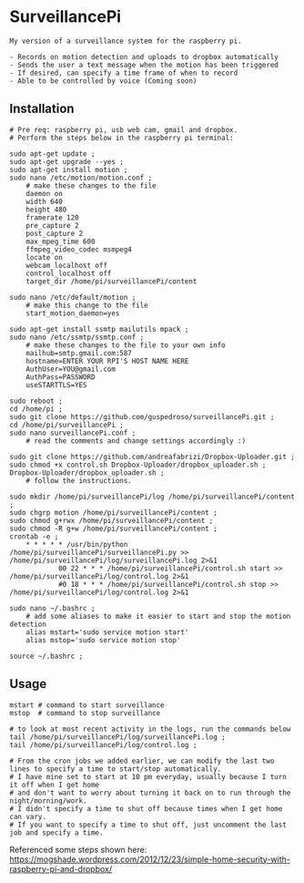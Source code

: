 # SurveillancePi
	My version of a surveillance system for the raspberry pi.

	- Records on motion detection and uploads to dropbox automatically
	- Sends the user a text message when the motion has been triggered
	- If desired, can specify a time frame of when to record
	- Able to be controlled by voice (Coming soon)

## Installation
	# Pre req: raspberry pi, usb web cam, gmail and dropbox.
	# Perform the steps below in the raspberry pi terminal:

	sudo apt-get update ;
	sudo apt-get upgrade --yes ;
	sudo apt-get install motion ;
	sudo nano /etc/motion/motion.conf ; 
		# make these changes to the file
		daemon on
		width 640
		height 480
		framerate 120
		pre_capture 2
		post_capture 2
		max_mpeg_time 600
		ffmpeg_video_codec msmpeg4
		locate on
		webcam_localhost off
		control_localhost off
		target_dir /home/pi/surveillancePi/content
		
	sudo nano /etc/default/motion ; 
		# make this change to the file
		start_motion_daemon=yes
		
	sudo apt-get install ssmtp mailutils mpack ;
	sudo nano /etc/ssmtp/ssmtp.conf ; 
		# make these changes to the file to your own info
		mailhub=smtp.gmail.com:587
		hostname=ENTER YOUR RPI'S HOST NAME HERE
		AuthUser=YOU@gmail.com
		AuthPass=PASSWORD
		useSTARTTLS=YES
		
	sudo reboot ;
	cd /home/pi ;
	sudo git clone https://github.com/guspedroso/surveillancePi.git ;
	cd /home/pi/surveillancePi ;
	sudo nano surveillancePi.conf ; 
		# read the comments and change settings accordingly :)
		
	sudo git clone https://github.com/andreafabrizi/Dropbox-Uploader.git ;
	sudo chmod +x control.sh Dropbox-Uploader/dropbox_uploader.sh ;
	Dropbox-Uploader/dropbox_uploader.sh ; 
		# follow the instructions.
		
	sudo mkdir /home/pi/surveillancePi/log /home/pi/surveillancePi/content ;
	sudo chgrp motion /home/pi/surveillancePi/content ;
	sudo chmod g+rwx /home/pi/surveillancePi/content ;
	sudo chmod -R g+w /home/pi/surveillancePi/content ;
	crontab -e ;
		* * * * * /usr/bin/python /home/pi/surveillancePi/surveillancePi.py >> /home/pi/surveillancePi/log/surveillancePi.log 2>&1
                00 22 * * * /home/pi/surveillancePi/control.sh start >> /home/pi/surveillancePi/log/control.log 2>&1
                #0 18 * * * /home/pi/surveillancePi/control.sh stop >> /home/pi/surveillancePi/log/control.log 2>&1

	sudo nano ~/.bashrc ; 
		# add some aliases to make it easier to start and stop the motion detection
		alias mstart='sudo service motion start'
		alias mstop='sudo service motion stop'
		
	source ~/.bashrc ;

## Usage
	mstart # command to start surveillance
	mstop  # command to stop surveillance

	# to look at most recent activity in the logs, run the commands below
	tail /home/pi/surveillancePi/log/surveillancePi.log ;
	tail /home/pi/surveillancePi/log/control.log ;
	
	# From the cron jobs we added earlier, we can modify the last two lines to specify a time to start/stop automatically.
	# I have mine set to start at 10 pm everyday, usually because I turn it off when I get home 
	# and don't want to worry about turning it back on to run through the night/morning/work.
	# I didn't specify a time to shut off because times when I get home can vary.
	# If you want to specify a time to shut off, just uncomment the last job and specify a time.
	
Referenced some steps shown here: https://mogshade.wordpress.com/2012/12/23/simple-home-security-with-raspberry-pi-and-dropbox/
